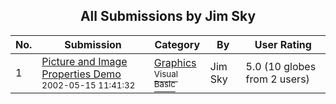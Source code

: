 ﻿<div align="center">

## All Submissions by Jim Sky

</div>

No.  | Submission | Category | By   | User Rating
---- | ---------- | -------- | ---- | -----------
1 | [Picture and Image Properties Demo<br /><sup>2002-05-15 11:41:32</sup>](https://github.com/Planet-Source-Code/jim-sky-picture-and-image-properties-demo__1-34827) | [Graphics<br /><sup>Visual Basic</sup>](../ByCategory/graphics__1-46.md) | Jim Sky | 5.0 (10 globes from 2 users)
